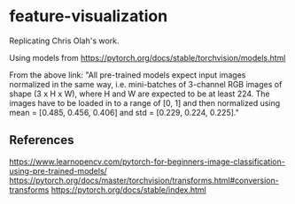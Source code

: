 # feature-visualization
Replicating Chris Olah's work.

Using models from
https://pytorch.org/docs/stable/torchvision/models.html

From the above link:
"All pre-trained models expect input images normalized in the same way, i.e. mini-batches of 3-channel RGB images of shape (3 x H x W), where H and W are expected to be at least 224. The images have to be loaded in to a range of [0, 1] and then normalized using mean = [0.485, 0.456, 0.406] and std = [0.229, 0.224, 0.225]."

## References
https://www.learnopencv.com/pytorch-for-beginners-image-classification-using-pre-trained-models/
https://pytorch.org/docs/master/torchvision/transforms.html#conversion-transforms
https://pytorch.org/docs/stable/index.html